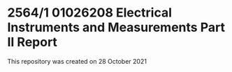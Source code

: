 # 2564/1 01026208 Electrical Instruments and Measurements Part II Report
This repository was created on 28 October 2021
